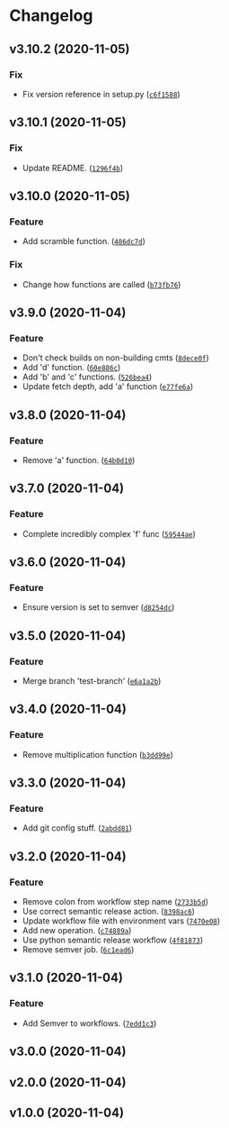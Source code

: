 # Changelog

<!--next-version-placeholder-->

## v3.10.2 (2020-11-05)
### Fix
* Fix version reference in setup.py ([`c6f1588`](https://github.com/RyanFleck/Contraptions/commit/c6f1588b2e3b0a968adee94ffe7f56d740217c3c))

## v3.10.1 (2020-11-05)
### Fix
* Update README. ([`1296f4b`](https://github.com/RyanFleck/Contraptions/commit/1296f4b0f0a3631f033df218ffed13b97098202b))

## v3.10.0 (2020-11-05)
### Feature
* Add scramble function. ([`486dc7d`](https://github.com/RyanFleck/Contraptions/commit/486dc7de21db465d8747f481b8a06a8274e01e69))

### Fix
* Change how functions are called ([`b73fb76`](https://github.com/RyanFleck/Contraptions/commit/b73fb76a1b983fb4bd13155bea6e6ae780c89da7))

## v3.9.0 (2020-11-04)
### Feature
* Don't check builds on non-building cmts ([`8dece0f`](https://github.com/RyanFleck/Contraptions/commit/8dece0f4d2e8f5b8dd4bc92ded7e5e167908a330))
* Add 'd' function. ([`60e886c`](https://github.com/RyanFleck/Contraptions/commit/60e886cbb1a677b57e132983f60bed818fb51a6d))
* Add 'b' and 'c' functions. ([`526bea4`](https://github.com/RyanFleck/Contraptions/commit/526bea416b76181872677055c3954658e0f81734))
* Update fetch depth, add 'a' function ([`e77fe6a`](https://github.com/RyanFleck/Contraptions/commit/e77fe6aff9bc005e2930ecf7dcfb4f6f6fe1d25c))

## v3.8.0 (2020-11-04)
### Feature
* Remove 'a' function. ([`64b0d10`](https://github.com/RyanFleck/Contraptions/commit/64b0d10aec6edaca2fe60fad830c219a78cafbf1))

## v3.7.0 (2020-11-04)
### Feature
* Complete incredibly complex 'f' func ([`59544ae`](https://github.com/RyanFleck/Contraptions/commit/59544aeb4f4acb743f2ba99f1b9bddf36fd1bf91))

## v3.6.0 (2020-11-04)
### Feature
* Ensure version is set to semver ([`d8254dc`](https://github.com/RyanFleck/Contraptions/commit/d8254dca326a31f9c34cb8ba3c06c8ef7fc73f97))

## v3.5.0 (2020-11-04)
### Feature
* Merge branch 'test-branch' ([`e6a1a2b`](https://github.com/RyanFleck/Contraptions/commit/e6a1a2bf2e7662b805319d090d1fffab483c7566))

## v3.4.0 (2020-11-04)
### Feature
* Remove multiplication function ([`b3dd99e`](https://github.com/RyanFleck/Contraptions/commit/b3dd99ef8b55e667c55f108821788d8fac593f07))

## v3.3.0 (2020-11-04)
### Feature
* Add git config stuff. ([`2abdd81`](https://github.com/RyanFleck/Contraptions/commit/2abdd816ad03efca7ec81cd61b08bd75ce474e57))

## v3.2.0 (2020-11-04)
### Feature
* Remove colon from workflow step name ([`2733b5d`](https://github.com/RyanFleck/Contraptions/commit/2733b5dad4f8d8abd4fbfd66992c9477a5e122dc))
* Use correct semantic release action. ([`8398ac6`](https://github.com/RyanFleck/Contraptions/commit/8398ac69e5a1eed73b7cca845216f759e92cec8e))
* Update workflow file with environment vars ([`7470e08`](https://github.com/RyanFleck/Contraptions/commit/7470e088fea098ab390a4a7def78df49d5c79bb0))
* Add new operation. ([`c74889a`](https://github.com/RyanFleck/Contraptions/commit/c74889aa1e7c63e8f83de9da952f1150fdbb3108))
* Use python semantic release workflow ([`4f81873`](https://github.com/RyanFleck/Contraptions/commit/4f81873dbf6b78a052aa4c1cde77a9d4ec1ed084))
* Remove semver job. ([`6c1ead6`](https://github.com/RyanFleck/Contraptions/commit/6c1ead6b16c66db6d4a5e27c4330c2b561fc28e3))

## v3.1.0 (2020-11-04)
### Feature
* Add Semver to workflows. ([`7edd1c3`](https://github.com/RyanFleck/Contraptions/commit/7edd1c366398e45821df51318d8dc2f0f24120ec))

## v3.0.0 (2020-11-04)


## v2.0.0 (2020-11-04)


## v1.0.0 (2020-11-04)

